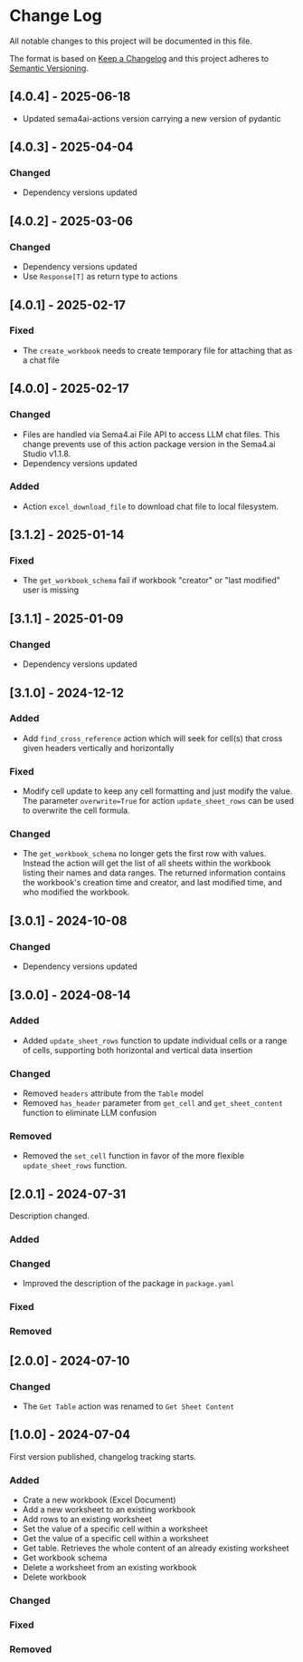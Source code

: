 # Change Log

All notable changes to this project will be documented in this file.

The format is based on [Keep a Changelog](https://keepachangelog.com/)
and this project adheres to [Semantic Versioning](https://semver.org/).

## [4.0.4] - 2025-06-18

- Updated sema4ai-actions version carrying a new version of pydantic

## [4.0.3] - 2025-04-04

### Changed

- Dependency versions updated

## [4.0.2] - 2025-03-06

### Changed

- Dependency versions updated
- Use `Response[T]` as return type to actions

## [4.0.1] - 2025-02-17

### Fixed

- The `create_workbook` needs to create temporary file for attaching that as a chat file

## [4.0.0] - 2025-02-17

### Changed

- Files are handled via Sema4.ai File API to access LLM chat files. This change prevents use
  of this action package version in the Sema4.ai Studio v1.1.8.
- Dependency versions updated

### Added

- Action `excel_download_file` to download chat file to local filesystem.

## [3.1.2] - 2025-01-14

### Fixed

- The `get_workbook_schema` fail if workbook "creator" or "last modified" user is missing

## [3.1.1] - 2025-01-09

### Changed

- Dependency versions updated

## [3.1.0] - 2024-12-12

### Added

- Add `find_cross_reference` action which will seek for cell(s) that cross given headers vertically and horizontally

### Fixed

- Modify cell update to keep any cell formatting and just modify the value. The parameter `overwrite=True` for action `update_sheet_rows` can be used to overwrite the cell formula.

### Changed

- The `get_workbook_schema` no longer gets the first row with values. Instead the action will get the list of all sheets within the workbook listing their names and data ranges. The returned information contains the workbook's creation time and creator, and last modified time, and who modified the workbook.

## [3.0.1] - 2024-10-08

### Changed

- Dependency versions updated

## [3.0.0] - 2024-08-14

### Added

- Added `update_sheet_rows` function to update individual cells or a range of cells, supporting both horizontal and vertical data insertion

### Changed

- Removed `headers` attribute from the `Table` model
- Removed `has_header` parameter from `get_cell` and `get_sheet_content` function to eliminate LLM confusion

### Removed

- Removed the `set_cell` function in favor of the more flexible `update_sheet_rows` function.

## [2.0.1] - 2024-07-31

Description changed.

### Added

### Changed

- Improved the description of the package in `package.yaml`

### Fixed

### Removed

## [2.0.0] - 2024-07-10

### Changed

- The `Get Table` action was renamed to `Get Sheet Content`

## [1.0.0] - 2024-07-04

First version published, changelog tracking starts.

### Added

- Crate a new workbook (Excel Document)
- Add a new worksheet to an existing workbook
- Add rows to an existing worksheet
- Set the value of a specific cell within a worksheet
- Get the value of a specific cell within a worksheet
- Get table. Retrieves the whole content of an already existing worksheet
- Get workbook schema
- Delete a worksheet from an existing workbook
- Delete workbook

### Changed

### Fixed

### Removed
